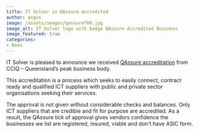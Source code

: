 ```yaml
---
title: IT Solver is QAssure Accredited
author: angus
image: /assets/images/qassure700.jpg
image_alt: IT Solver logo with badge QAssure Accredited Business
image_featured: true
categories:
- News
---
```

IT Solver is pleased to announce we received [QAssure accreditation](https://qassure.com.au/supplier/details/13046) from CCIQ – Queensland’s peak business body.

This accreditation is a process which seeks to easily connect, contract ready and qualified ICT suppliers with public and private sector organisations seeking their services.

The approval is not given without considerable checks and balances. Only ICT suppliers that are credible and fit for purpose are accredited. As a result, the QAssure tick of approval gives vendors confidence the businesses we list are registered, insured, viable and don't have ASIC form.
